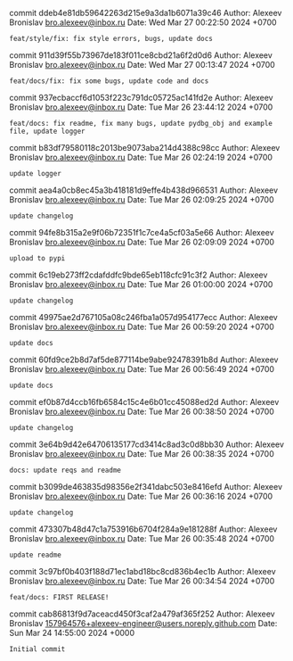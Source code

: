 commit ddeb4e81db59642263d215e9a3da1b6071a39c46
Author: Alexeev Bronislav <bro.alexeev@inbox.ru>
Date:   Wed Mar 27 00:22:50 2024 +0700

    feat/style/fix: fix style errors, bugs, update docs

commit 911d39f55b73967de183f011ce8cbd21a6f2d0d6
Author: Alexeev Bronislav <bro.alexeev@inbox.ru>
Date:   Wed Mar 27 00:13:47 2024 +0700

    feat/docs/fix: fix some bugs, update code and docs

commit 937ecbaccf6d1053f223c791dc05725ac141fd2e
Author: Alexeev Bronislav <bro.alexeev@inbox.ru>
Date:   Tue Mar 26 23:44:12 2024 +0700

    feat/docs: fix readme, fix many bugs, update pydbg_obj and example file, update logger

commit b83df79580118c2013be9073aba214d4388c98cc
Author: Alexeev Bronislav <bro.alexeev@inbox.ru>
Date:   Tue Mar 26 02:24:19 2024 +0700

    update logger

commit aea4a0cb8ec45a3b418181d9effe4b438d966531
Author: Alexeev Bronislav <bro.alexeev@inbox.ru>
Date:   Tue Mar 26 02:09:25 2024 +0700

    update changelog

commit 94fe8b315a2e9f06b72351f1c7ce4a5cf03a5e66
Author: Alexeev Bronislav <bro.alexeev@inbox.ru>
Date:   Tue Mar 26 02:09:09 2024 +0700

    upload to pypi

commit 6c19eb273ff2cdafddfc9bde65eb118cfc91c3f2
Author: Alexeev Bronislav <bro.alexeev@inbox.ru>
Date:   Tue Mar 26 01:00:00 2024 +0700

    update changelog

commit 49975ae2d767105a08c246fba1a057d954177ecc
Author: Alexeev Bronislav <bro.alexeev@inbox.ru>
Date:   Tue Mar 26 00:59:20 2024 +0700

    update docs

commit 60fd9ce2b8d7af5de877114be9abe92478391b8d
Author: Alexeev Bronislav <bro.alexeev@inbox.ru>
Date:   Tue Mar 26 00:56:49 2024 +0700

    update docs

commit ef0b87d4ccb16fb6584c15c4e6b01cc45088ed2d
Author: Alexeev Bronislav <bro.alexeev@inbox.ru>
Date:   Tue Mar 26 00:38:50 2024 +0700

    update changelog

commit 3e64b9d42e64706135177cd3414c8ad3c0d8bb30
Author: Alexeev Bronislav <bro.alexeev@inbox.ru>
Date:   Tue Mar 26 00:38:35 2024 +0700

    docs: update reqs and readme

commit b3099de463835d98356e2f341dabc503e8416efd
Author: Alexeev Bronislav <bro.alexeev@inbox.ru>
Date:   Tue Mar 26 00:36:16 2024 +0700

    update changelog

commit 473307b48d47c1a753916b6704f284a9e181288f
Author: Alexeev Bronislav <bro.alexeev@inbox.ru>
Date:   Tue Mar 26 00:35:48 2024 +0700

    update readme

commit 3c97bf0b403f188d71ec1abd18bc8cd836b4ec1b
Author: Alexeev Bronislav <bro.alexeev@inbox.ru>
Date:   Tue Mar 26 00:34:54 2024 +0700

    feat/docs: FIRST RELEASE!

commit cab86813f9d7aceacd450f3caf2a479af365f252
Author: Alexeev Bronislav <157964576+alexeev-engineer@users.noreply.github.com>
Date:   Sun Mar 24 14:55:00 2024 +0000

    Initial commit
